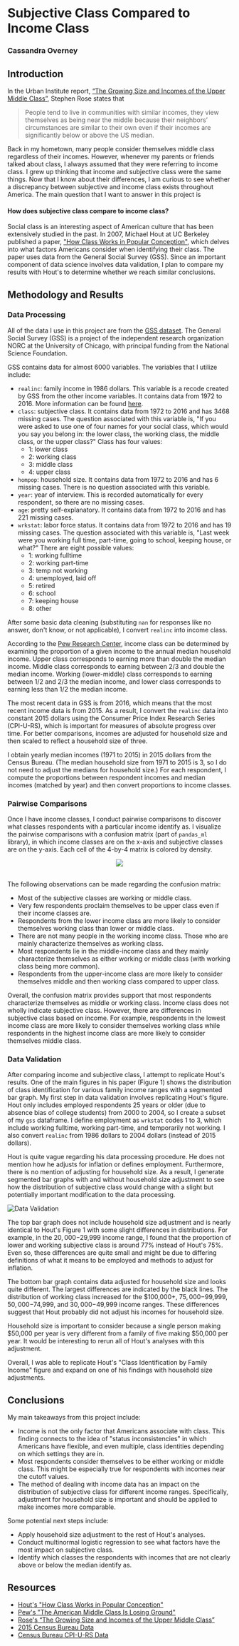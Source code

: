 # Subjective Class Compared to Income Class

### Cassandra Overney

## Introduction
In the Urban Institute report, [“The Growing Size and Incomes of the Upper Middle Class”](https://www.urban.org/sites/default/files/publication/81581/2000819-The-Growing-Size-and-Incomes-of-the-Upper-Middle-Class.pdf), Stephen Rose states that
> People tend to live in communities with similar incomes, they view themselves as being near the middle because their neighbors’ circumstances are similar to their own even if their incomes are significantly below or above the US median.

Back in my hometown, many people consider themselves middle class regardless of their incomes. However, whenever my parents or friends talked about class, I always assumed that they were referring to income class. I grew up thinking that income and subjective class were the same things. Now that I know about their differences, I am curious to see whether a discrepancy between subjective and income class exists throughout America. The main question that I want to answer in this project is

#### How does subjective class compare to income class?

Social class is an interesting aspect of American culture that has been extensively studied in the past. In 2007, Michael Hout at UC Berkeley published a paper, ["How Class Works in Popular Conception"](http://ucdata.berkeley.edu/rsfcensus/papers/Hout-ClassIDJan07.pdf), which delves into what factors Americans consider when identifying their class. The paper uses data from the General Social Survey (GSS). Since an important component of data science involves data validation, I plan to compare my results with Hout's to determine whether we reach similar conclusions.

## Methodology and Results
### Data Processing
All of the data I use in this project are from the [GSS dataset](https://gssdataexplorer.norc.org/). The General Social Survey (GSS) is a project of the independent research organization NORC at the University of Chicago, with principal funding from the National Science Foundation.

GSS contains data for almost 6000 variables. The variables that I utilize include:
- `realinc`: family income in 1986 dollars. This variable is a recode created by GSS from the other income variables. It contains data from 1972 to 2016. More information can be found [here](http://gss.norc.org/Documents/reports/methodological-reports/MR064.pdf).
- `class`: subjective class. It contains data from 1972 to 2016 and has 3468 missing cases. The question associated with this variable is, "If you were asked to use one of four names for your social class, which would you say you belong in: the lower class, the working class, the middle class, or the upper class?" Class has four values:
  - 1: lower class
  - 2: working class
  - 3: middle class
  - 4: upper class
- `hompop`: household size. It contains data from 1972 to 2016 and has 6 missing cases. There is no question associated with this variable.
- `year`: year of interview. This is recorded automatically for every respondent, so there are no missing cases.
- `age`: pretty self-explanatory. It contains data from 1972 to 2016 and has 221 missing cases.
- `wrkstat`: labor force status. It contains data from 1972 to 2016 and has 19 missing cases. The question associated with this variable is, "Last week were you working full time, part-time, going to school, keeping house, or what?" There are eight possible values:
  - 1: working fulltime
  - 2: working part-time
  - 3: temp not working
  - 4: unemployed, laid off
  - 5: retired
  - 6: school
  - 7: keeping house
  - 8: other

After some basic data cleaning (substituting `nan` for responses like no answer, don't know, or not applicable), I convert `realinc` into income class.  

According to the [Pew Research Center](http://www.pewsocialtrends.org/2015/12/09/the-american-middle-class-is-losing-ground/#fnref-21084-7), income class can be determined by examining the proportion of a given income to the annual median household income. Upper class corresponds to earning more than double the median income. Middle class corresponds to earning between 2/3 and double the median income. Working (lower-middle) class corresponds to earning between 1/2 and 2/3 the median income, and lower class corresponds to earning less than 1/2 the median income.

The most recent data in GSS is from 2016, which means that the most recent income data is from 2015. As a result, I convert the `realinc` data into constant 2015 dollars using the Consumer Price Index Research Series (CPI-U-RS), which is important for measures of absolute progress over time. For better comparisons, incomes are adjusted for household size and then scaled to reflect a household size of three.

I obtain yearly median incomes (1971 to 2015) in 2015 dollars from the Census Bureau. (The median household size from 1971 to 2015 is 3, so I do not need to adjust the medians for household size.) For each respondent, I compute the proportions between respondent incomes and median incomes (matched by year) and then convert proportions to income classes.

### Pairwise Comparisons

Once I have income classes, I conduct pairwise comparisons to discover what classes respondents with a particular income identify as. I visualize the pairwise comparisons with a confusion matrix (part of `pandas_ml` library), in which income classes are on the x-axis and subjective classes are on the y-axis. Each cell of the 4-by-4 matrix is colored by density.  

<div style="text-align:center"><img src ="Project1Figures/confusion_matrix.png"/></div>

<br>

The following observations can be made regarding the confusion matrix:
- Most of the subjective classes are working or middle class.
- Very few respondents proclaim themselves to be upper class even if their income classes are.
- Respondents from the lower income class are more likely to consider themselves working class than lower or middle class.
- There are not many people in the working income class. Those who are mainly characterize themselves as working class.
- Most respondents lie in the middle-income class and they mainly characterize themselves as either working or middle class (with working class being more common).
- Respondents from the upper-income class are more likely to consider themselves middle and then working class compared to upper class.

Overall, the confusion matrix provides support that most respondents characterize themselves as middle or working class. Income class does not wholly indicate subjective class. However, there are differences in subjective class based on income. For example, respondents in the lowest income class are more likely to consider themselves working class while respondents in the highest income class are more likely to consider themselves middle class.

### Data Validation

After comparing income and subjective class, I attempt to replicate Hout's results. One of the main figures in his paper (Figure 1) shows the distribution of class identification for various family income ranges with a segmented bar graph. My first step in data validation involves replicating Hout's figure. Hout only includes employed respondents 25 years or older (due to absence bias of college students) from 2000 to 2004, so I create a subset of my `gss` dataframe. I define employment as `wrkstat` codes 1 to 3, which include working fulltime, working part-time, and temporarily not working. I also convert `realinc` from 1986 dollars to 2004 dollars (instead of 2015 dollars).

Hout is quite vague regarding his data processing procedure. He does not mention how he adjusts for inflation or defines employment. Furthermore, there is no mention of adjusting for household size. As a result, I generate segmented bar graphs with and without household size adjustment to see how the distribution of subjective class would change with a slight but potentially important modification to the data processing.

![Data Validation](Project1Figures/validation3.svg)

The top bar graph does not include household size adjustment and is nearly identical to Hout's Figure 1 with some slight differences in distributions. For example, in the $20,000-$29,999 income range, I found that the proportion of lower and working subjective class is around 77% instead of Hout's 75%. Even so, these differences are quite small and might be due to differing definitions of what it means to be employed and methods to adjust for inflation.

The bottom bar graph contains data adjusted for household size and looks quite different. The largest differences are indicated by the black lines. The distribution of working class increased for the $100,000+, $75,000-$99,999, $50,000-$74,999, and $30,000-$49,999 income ranges. These differences suggest that Hout probably did not adjust his incomes for household size.

Household size is important to consider because a single person making $50,000 per year is very different from a family of five making $50,000 per year. It would be interesting to rerun all of Hout's analyses with this adjustment.

Overall, I was able to replicate Hout's "Class Identification by Family Income" figure and expand on one of his findings with household size adjustments.

## Conclusions
My main takeaways from this project include:
-  Income is not the only factor that Americans associate with class. This finding connects to the idea of "status inconsistencies" in which Americans have flexible, and even multiple, class identities depending on which settings they are in.
- Most respondents consider themselves to be either working or middle class. This might be especially true for respondents with incomes near the cutoff values.
- The method of dealing with income data has an impact on the distribution of subjective class for different income ranges. Specifically, adjustment for household size is important and should be applied to make incomes more comparable.

Some potential next steps include:
- Apply household size adjustment to the rest of Hout's analyses.
- Conduct multinormal logistic regression to see what factors have the most impact on subjective class.
- Identify which classes the respondents with incomes that are not clearly above or below the median identify as.

## Resources
- [ Hout's "How Class Works in Popular Conception"](http://ucdata.berkeley.edu/rsfcensus/papers/Hout-ClassIDJan07.pdf)
- [Pew's "The American Middle Class Is Losing Ground"](http://www.pewsocialtrends.org/2015/12/09/the-american-middle-class-is-losing-ground/#fnref-21084-7)
- [Rose's “The Growing Size and Incomes of the Upper Middle Class”](https://www.urban.org/sites/default/files/publication/81581/2000819-The-Growing-Size-and-Incomes-of-the-Upper-Middle-Class.pdf)
- [2015 Census Bureau Data](https://www.census.gov/library/publications/2016/demo/p60-256.html)
- [Census Bureau CPI-U-RS Data](https://www.census.gov/topics/income-poverty/income/guidance/current-vs-constant-dollars.html)

